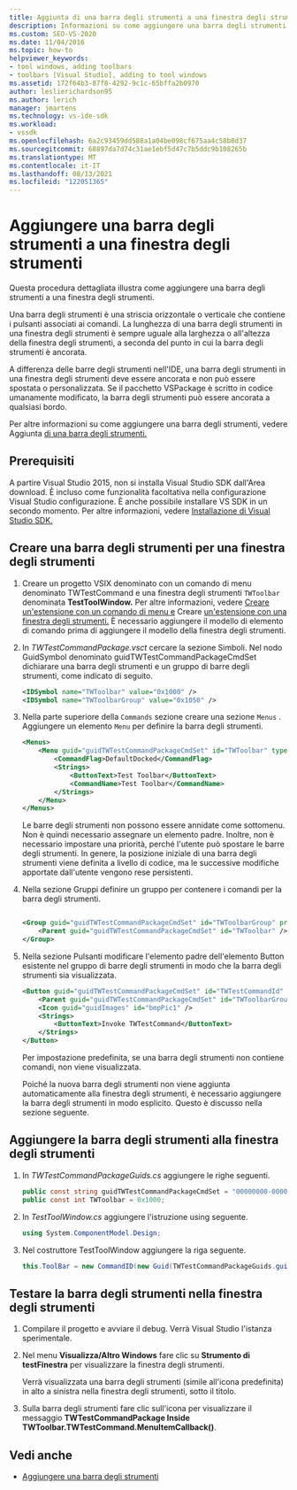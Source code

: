 ```yaml
---
title: Aggiunta di una barra degli strumenti a una finestra degli strumenti | Microsoft Docs
description: Informazioni su come aggiungere una barra degli strumenti contenente pulsanti associati a comandi a una finestra degli strumenti nell Visual Studio ide (Integrated Development Environment).
ms.custom: SEO-VS-2020
ms.date: 11/04/2016
ms.topic: how-to
helpviewer_keywords:
- tool windows, adding toolbars
- toolbars [Visual Studio], adding to tool windows
ms.assetid: 172f64b3-87f8-4292-9c1c-65bffa2b0970
author: leslierichardson95
ms.author: lerich
manager: jmartens
ms.technology: vs-ide-sdk
ms.workload:
- vssdk
ms.openlocfilehash: 6a2c93459dd588a1a04be098cf675aa4c58b8d37
ms.sourcegitcommit: 68897da7d74c31ae1ebf5d47c7b5ddc9b108265b
ms.translationtype: MT
ms.contentlocale: it-IT
ms.lasthandoff: 08/13/2021
ms.locfileid: "122051365"
---
```

# <a name="add-a-toolbar-to-a-tool-window"></a>Aggiungere una barra degli strumenti a una finestra degli strumenti
Questa procedura dettagliata illustra come aggiungere una barra degli strumenti a una finestra degli strumenti.

 Una barra degli strumenti è una striscia orizzontale o verticale che contiene i pulsanti associati ai comandi. La lunghezza di una barra degli strumenti in una finestra degli strumenti è sempre uguale alla larghezza o all'altezza della finestra degli strumenti, a seconda del punto in cui la barra degli strumenti è ancorata.

 A differenza delle barre degli strumenti nell'IDE, una barra degli strumenti in una finestra degli strumenti deve essere ancorata e non può essere spostata o personalizzata. Se il pacchetto VSPackage è scritto in codice umanamente modificato, la barra degli strumenti può essere ancorata a qualsiasi bordo.

 Per altre informazioni su come aggiungere una barra degli strumenti, vedere Aggiunta [di una barra degli strumenti.](../extensibility/adding-a-toolbar.md)

## <a name="prerequisites"></a>Prerequisiti
 A partire Visual Studio 2015, non si installa Visual Studio SDK dall'Area download. È incluso come funzionalità facoltativa nella configurazione Visual Studio configurazione. È anche possibile installare VS SDK in un secondo momento. Per altre informazioni, vedere [Installazione di Visual Studio SDK.](../extensibility/installing-the-visual-studio-sdk.md)

## <a name="create-a-toolbar-for-a-tool-window"></a>Creare una barra degli strumenti per una finestra degli strumenti

1. Creare un progetto VSIX denominato con un comando di menu denominato TWTestCommand e una finestra degli strumenti `TWToolbar` denominata  **TestToolWindow.** Per altre informazioni, vedere [Creare un'estensione con un comando di menu e](../extensibility/creating-an-extension-with-a-menu-command.md) Creare [un'estensione con una finestra degli strumenti.](../extensibility/creating-an-extension-with-a-tool-window.md) È necessario aggiungere il modello di elemento di comando prima di aggiungere il modello della finestra degli strumenti.

2. In *TWTestCommandPackage.vsct* cercare la sezione Simboli. Nel nodo GuidSymbol denominato guidTWTestCommandPackageCmdSet dichiarare una barra degli strumenti e un gruppo di barre degli strumenti, come indicato di seguito.

    ```xml
    <IDSymbol name="TWToolbar" value="0x1000" />
    <IDSymbol name="TWToolbarGroup" value="0x1050" />
    ```

3. Nella parte superiore della `Commands` sezione creare una sezione `Menus` . Aggiungere un elemento `Menu` per definire la barra degli strumenti.

    ```xml
    <Menus>
        <Menu guid="guidTWTestCommandPackageCmdSet" id="TWToolbar" type="ToolWindowToolbar">
            <CommandFlag>DefaultDocked</CommandFlag>
            <Strings>
                <ButtonText>Test Toolbar</ButtonText>
                <CommandName>Test Toolbar</CommandName>
            </Strings>
        </Menu>
    </Menus>
    ```

     Le barre degli strumenti non possono essere annidate come sottomenu. Non è quindi necessario assegnare un elemento padre. Inoltre, non è necessario impostare una priorità, perché l'utente può spostare le barre degli strumenti. In genere, la posizione iniziale di una barra degli strumenti viene definita a livello di codice, ma le successive modifiche apportate dall'utente vengono rese persistenti.

4. Nella sezione Gruppi definire un gruppo per contenere i comandi per la barra degli strumenti.

    ```xml

    <Group guid="guidTWTestCommandPackageCmdSet" id="TWToolbarGroup" priority="0x0000">
        <Parent guid="guidTWTestCommandPackageCmdSet" id="TWToolbar" />
    </Group>
    ```

5. Nella sezione Pulsanti modificare l'elemento padre dell'elemento Button esistente nel gruppo di barre degli strumenti in modo che la barra degli strumenti sia visualizzata.

    ```xml
    <Button guid="guidTWTestCommandPackageCmdSet" id="TWTestCommandId" priority="0x0100" type="Button">
        <Parent guid="guidTWTestCommandPackageCmdSet" id="TWToolbarGroup" />
        <Icon guid="guidImages" id="bmpPic1" />
        <Strings>
            <ButtonText>Invoke TWTestCommand</ButtonText>
        </Strings>
    </Button>
    ```

     Per impostazione predefinita, se una barra degli strumenti non contiene comandi, non viene visualizzata.

     Poiché la nuova barra degli strumenti non viene aggiunta automaticamente alla finestra degli strumenti, è necessario aggiungere la barra degli strumenti in modo esplicito. Questo è discusso nella sezione seguente.

## <a name="add-the-toolbar-to-the-tool-window"></a>Aggiungere la barra degli strumenti alla finestra degli strumenti

1. In *TWTestCommandPackageGuids.cs* aggiungere le righe seguenti.

    ```csharp
    public const string guidTWTestCommandPackageCmdSet = "00000000-0000-0000-0000-0000";  // get the GUID from the .vsct file
    public const int TWToolbar = 0x1000;
    ```

2. In *TestToolWindow.cs* aggiungere l'istruzione using seguente.

    ```csharp
    using System.ComponentModel.Design;
    ```

3. Nel costruttore TestToolWindow aggiungere la riga seguente.

    ```csharp
    this.ToolBar = new CommandID(new Guid(TWTestCommandPackageGuids.guidTWTestCommandPackageCmdSet), TWTestCommandPackageGuids.TWToolbar);
    ```

## <a name="test-the-toolbar-in-the-tool-window"></a>Testare la barra degli strumenti nella finestra degli strumenti

1. Compilare il progetto e avviare il debug. Verrà Visual Studio l'istanza sperimentale.

2. Nel menu **Visualizza/Altro Windows** fare clic su **Strumento di testFinestra** per visualizzare la finestra degli strumenti.

     Verrà visualizzata una barra degli strumenti (simile all'icona predefinita) in alto a sinistra nella finestra degli strumenti, sotto il titolo.

3. Sulla barra degli strumenti fare clic sull'icona per visualizzare il messaggio **TWTestCommandPackage Inside TWToolbar.TWTestCommand.MenuItemCallback()**.

## <a name="see-also"></a>Vedi anche
- [Aggiungere una barra degli strumenti](../extensibility/adding-a-toolbar.md)
